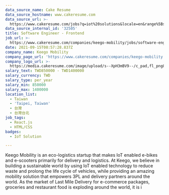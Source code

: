 ```yaml
---
data_source_name: Cake Resume
data_source_hostname: www.cakeresume.com
data_source_url: >-
  https://www.cakeresume.com/jobs?q=iot%20solutions&locale=en&range%5Bsalary_range%5D%5Bmin%5D=1000000
data_source_internal_id: '32505'
title: Software Engineer - Frontend
job_url: >-
  https://www.cakeresume.com/companies/keego-mobility/jobs/software-engineer-frontend-bffe6f
date: 2021-09-15T08:57:28.837Z
company_name: Keego Mobility
company_page_url: 'https://www.cakeresume.com/companies/keego-mobility'
company_logo_url: >-
  https://media.cakeresume.com/image/upload/s--XpH3mBV9--/c_pad,fl_png8,h_200,w_200/v1627457091/cyjhdh6qskdaftmjmx62.png
salary_text: TWD850000 - TWD1400000
salary_currency: TWD
salary_type: per_year
salary_min: 850000
salary_max: 1400000
location_list:
  - Taiwan
  - 'Taipei, Taiwan'
  - 台灣
  - 台灣台北
job_tags:
  - React.js
  - HTML/CSS
badges:
  - IoT Solution

---
```


Keego Mobility is an eco-logistics startup that makes IoT enabled e-bikes and e-scooters primarily for delivery and logistics. At Keego, we believe in building a sustainable world by using IoT enabled technology to reduce waste and prolong the life cycle of vehicles, while providing an amazing mobility solution that empowers 3PL and delivery partners around the world. As the market of Last Mile Delivery for e-commerce packages, groceries and restaurant food is exploding around the world, it is i